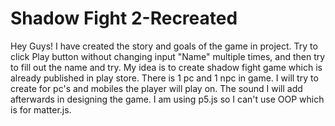 # Shadow Fight 2-Recreated
Hey Guys! I have created the story and goals of the game in project. Try to click Play button without changing input "Name" multiple times, and then try to fill out the name and try. My idea is to create shadow fight game which is already published in play store. There is 1 pc and 1 npc in game. I will try to create for pc's and mobiles the player will play on. The sound I will add afterwards in designing the game. I am using p5.js so I can't use OOP which is for matter.js.  
